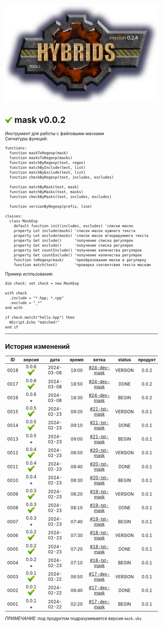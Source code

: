 [![logo](../logo.png)](../docs.md "documentation") 

[M]: ../docs.md        "родитель"
[P]: ../icons/progress.png  "в процессе..."
[S]: ../icons/success.png   "ошибок не обнаружено"
[E]: ../icons/empty.png     "нет данных"

[![S]][M] mask v0.0.2
=====================
Инструмент для работы с файловыми масками  
Сигнатуры функций:  

```vbs
functions:
  function maskToRegexp(mask)
  function masksToRegexp(masks)
  function matchByRegexp(text, regex)
  function matchByInclude(text, list)
  function matchByExclude(text, list)
  function checkByRegexp(text, includes, excludes)

  function matchByMask(text, mask)
  function matchByMasks(text, masks)
  function checkByMasks(text, includes, excludes)

  function versionByRegexp(prefix, line)

classes:
  class MaskExp
    default function init(includes, excludes) 'списки масок
    property Let include(masks) 'список масок нужного текста
    property Let exclude(masks) 'список масок игнорируемого текста
    property Get include()      'получение списка регулярок
    property Get exclude()      'получение списка регулярок
    property Get countInclude() 'получение количества регулярок
    property Get countExclude() 'получение количества регулярок
    function toRegexp(mask)     'преобразование маски в регулярку
    function match(text)        'проверка соответсвия текста маскам
```

Пример испльзования:  

```vbs
dim check: set check = new MaskExp

with check
  .include = "*.hpp; *.cpp"
  .exclude = "_*"
end with

if check.match("hello.hpp") then
  WScript.Echo "matched!"
end if
```

--------------------------------------------------------------------------------

История изменений 
-----------------

| **ID** |      версия     |    дата    | время |      ветка     | status  | продукт |  
|:------:|:---------------:|:----------:|:-----:|:--------------:|:-------:|:-------:|  
|  0018  | 0.0.6 [![S]][M] | 2024-03-08 | 19:00 | [#24-dev-mask] | VERSION |  0.0.2  |  
|  0017  | 0.0.6 [![S]][M] | 2024-03-08 | 18:50 | [#24-dev-mask] |  DONE   |  0.0.2  |  
|  0016  | 0.0.6 [![E]][M] | 2024-03-08 | 18:30 | [#24-dev-mask] |  BEGIN  |  0.0.2  |  
|  0015  | 0.0.5 [![S]][M] | 2024-02-23 | 09:20 | [#21-tst-mask] | VERSION |  0.0.1  |  
|  0014  | 0.0.5 [![S]][M] | 2024-02-23 | 09:10 | [#21-tst-mask] |  DONE   |  0.0.1  |  
|  0013  | 0.0.5 [![E]][M] | 2024-02-23 | 09:00 | [#21-tst-mask] |  BEGIN  |  0.0.1  |  
|  0012  | 0.0.4 [![S]][M] | 2024-02-23 | 08:50 | [#20-tst-mask] | VERSION |  0.0.1  |  
|  0011  | 0.0.4 [![S]][M] | 2024-02-23 | 08:40 | [#20-tst-mask] |  DONE   |  0.0.1  |  
|  0010  | 0.0.4 [![E]][M] | 2024-02-23 | 08:30 | [#20-tst-mask] |  BEGIN  |  0.0.1  |  
|  0009  | 0.0.3 [![S]][M] | 2024-02-23 | 08:20 | [#19-tst-mask] | VERSION |  0.0.1  |  
|  0008  | 0.0.3 [![S]][M] | 2024-02-23 | 08:10 | [#19-tst-mask] |  DONE   |  0.0.1  |  
|  0007  | 0.0.3 [![E]][M] | 2024-02-23 | 07:40 | [#19-tst-mask] |  BEGIN  |  0.0.1  |  
|  0006  | 0.0.2 [![S]][M] | 2024-02-23 | 07:30 | [#18-tst-mask] | VERSION |  0.0.1  |  
|  0005  | 0.0.2 [![S]][M] | 2024-02-23 | 07:20 | [#18-tst-mask] |  DONE   |  0.0.1  |  
|  0004  | 0.0.2 [![E]][M] | 2024-02-23 | 07:10 | [#18-tst-mask] |  BEGIN  |  0.0.1  |  
|  0003  | 0.0.1 [![S]][M] | 2024-02-22 | 06:50 | [#17-dev-mask] | VERSION |  0.0.1  |  
|  0002  | 0.0.1 [![S]][M] | 2024-02-22 | 06:40 | [#17-dev-mask] |  DONE   |  0.0.1  |  
|  0001  | 0.0.1 [![E]][M] | 2024-02-22 | 02:20 | [#17-dev-mask] |  BEGIN  |  0.0.1  |  

*ПРИМЕЧАНИЕ:* под продуктом подразумевается версия `mask.vbs`  

[#17-dev-mask]: ../history.md#-v017-dev
[#18-tst-mask]: ../history.md#-v018-tst
[#19-tst-mask]: ../history.md#-v019-tst
[#20-tst-mask]: ../history.md#-v020-tst
[#21-tst-mask]: ../history.md#-v021-tst
[#24-dev-mask]: ../history.md#-v024-dev
